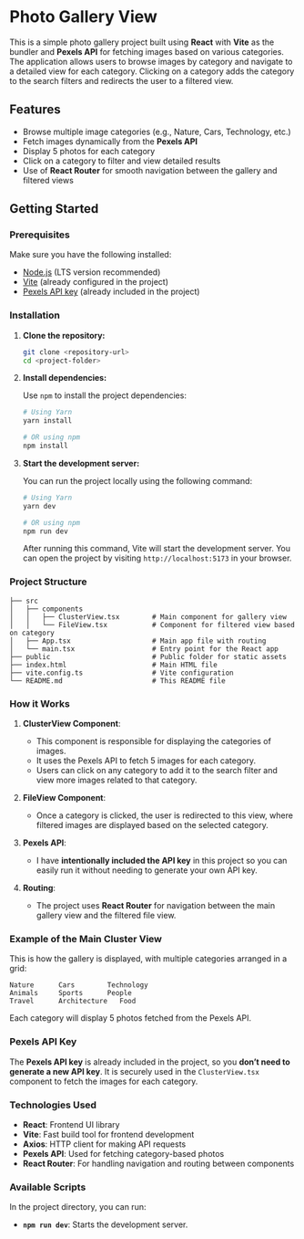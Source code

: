 # Photo Gallery View

This is a simple photo gallery project built using **React** with **Vite** as the bundler and **Pexels API** for fetching images based on various categories. The application allows users to browse images by category and navigate to a detailed view for each category. Clicking on a category adds the category to the search filters and redirects the user to a filtered view.

## Features

- Browse multiple image categories (e.g., Nature, Cars, Technology, etc.)
- Fetch images dynamically from the **Pexels API**
- Display 5 photos for each category
- Click on a category to filter and view detailed results
- Use of **React Router** for smooth navigation between the gallery and filtered views

## Getting Started

### Prerequisites

Make sure you have the following installed:

- [Node.js](https://nodejs.org/) (LTS version recommended)
- [Vite](https://vitejs.dev/) (already configured in the project)
- [Pexels API key](https://www.pexels.com/api/) (already included in the project)

### Installation

1. **Clone the repository:**

   ```bash
   git clone <repository-url>
   cd <project-folder>
   ```

2. **Install dependencies:**

   Use `npm` to install the project dependencies:

   ```bash
   # Using Yarn
   yarn install
   
   # OR using npm
   npm install
   ```

3. **Start the development server:**

   You can run the project locally using the following command:

   ```bash
   # Using Yarn
   yarn dev
   
   # OR using npm
   npm run dev
   ```

   After running this command, Vite will start the development server. You can open the project by visiting `http://localhost:5173` in your browser.

### Project Structure

```
├── src
│   ├── components
│   │   ├── ClusterView.tsx        # Main component for gallery view
│   │   └── FileView.tsx           # Component for filtered view based on category
│   ├── App.tsx                    # Main app file with routing
│   └── main.tsx                   # Entry point for the React app
├── public                         # Public folder for static assets
├── index.html                     # Main HTML file
├── vite.config.ts                 # Vite configuration
└── README.md                      # This README file
```

### How it Works

1. **ClusterView Component**: 
   - This component is responsible for displaying the categories of images.
   - It uses the Pexels API to fetch 5 images for each category.
   - Users can click on any category to add it to the search filter and view more images related to that category.

2. **FileView Component**:
   - Once a category is clicked, the user is redirected to this view, where filtered images are displayed based on the selected category.

3. **Pexels API**:
   - I have **intentionally included the API key** in this project so you can easily run it without needing to generate your own API key.

4. **Routing**:
   - The project uses **React Router** for navigation between the main gallery view and the filtered file view.

### Example of the Main Cluster View

This is how the gallery is displayed, with multiple categories arranged in a grid:

```
Nature      Cars        Technology
Animals     Sports      People
Travel      Architecture   Food
```

Each category will display 5 photos fetched from the Pexels API.

### Pexels API Key

The **Pexels API key** is already included in the project, so you **don’t need to generate a new API key**. It is securely used in the `ClusterView.tsx` component to fetch the images for each category.

### Technologies Used

- **React**: Frontend UI library
- **Vite**: Fast build tool for frontend development
- **Axios**: HTTP client for making API requests
- **Pexels API**: Used for fetching category-based photos
- **React Router**: For handling navigation and routing between components

### Available Scripts

In the project directory, you can run:

- **`npm run dev`**: Starts the development server.


